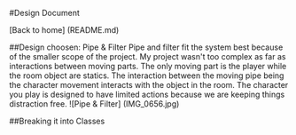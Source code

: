 #Design Document 

[Back to home] (README.md)

##Design choosen: Pipe & Filter 
Pipe and filter fit the system best because of the smaller scope of the project. My project wasn't too complex as far as interactions between moving parts. The only moving part is the player while the room object are statics. The interaction between the moving pipe being the character movement interacts with the object in the room. The character you play is designed to have limited actions because we are keeping things distraction free. 
![Pipe & Filter] (IMG_0656.jpg)

##Breaking it into Classes 

